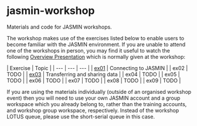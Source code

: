 # jasmin-workshop
Materials and code for JASMIN workshops.

The workshop makes use of the exercises listed below to enable users to become familiar with the JASMIN environment.
If you are unable to attend one of the workshops in person, you may find it useful to watch the following [Overview Presentation](https://youtu.be/ScmLvdgqAUw) which is normally given at the workshop:


| Exercise | Topic |
| --- | --- | --- |
| [ex01](./exercises/ex01) | Connecting to JASMIN |
| ex02 | TODO |
| [ex03](./exercises/ex03) | Transferring and sharing data |
| ex04 | TODO |
| ex05 | TODO |
| ex06 | TODO |
| ex07 | TODO |
| ex08 | TODO |
| ex09 | TODO |

If you are using the materials individually (outside of an organised workshop event) then you will need to use your own JASMIN account and a group workspace which you already belong to, rather than the training accounts, and workshop group workspace, respectively. Instead of the workshop LOTUS queue, please use the short-serial queue in this case.
